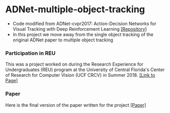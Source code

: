 # ADNet-multiple-object-tracking

- Code modified from ADNet-cvpr2017: Action-Decision Networks for Visual Tracking with Deep Reinforcement Learning [[Repository]](https://github.com/hellbell/ADNet)
- In this project we move away from the single object tracking of the original ADNet paper to multiple object tracking

### Participation in REU
This was a project worked on during the Research Experience for Undergraduates (REU) program at the University of Central Florida's Center of Research for Computer Vision (UCF CRCV) in Summer 2018. [[Link to Page]](http://crcv.ucf.edu/REU/2018/narae)

### Paper
Here is the final version of the paper written for the project [[Paper]](https://drive.google.com/file/d/1D0qkf4voPLldTG2PBcHFiAGDAtxWEL27/view?usp=sharing)




